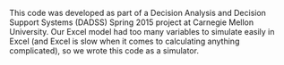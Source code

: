 This code was developed as part of a Decision Analysis and Decision Support Systems (DADSS) Spring 2015 project at Carnegie Mellon University. Our Excel model had too many variables to simulate easily in Excel (and Excel is slow when it comes to calculating anything complicated), so we wrote this code as a simulator.